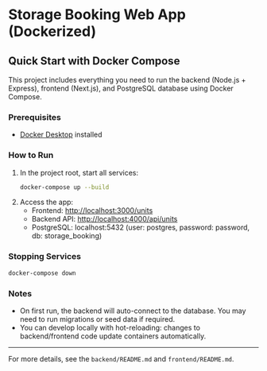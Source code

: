 # Storage Booking Web App (Dockerized)

## Quick Start with Docker Compose

This project includes everything you need to run the backend (Node.js + Express), frontend (Next.js), and PostgreSQL database using Docker Compose.

### Prerequisites
- [Docker Desktop](https://www.docker.com/products/docker-desktop) installed

### How to Run

1. In the project root, start all services:
   ```bash
   docker-compose up --build
   ```
2. Access the app:
   - Frontend: [http://localhost:3000/units](http://localhost:3000/units)
   - Backend API: [http://localhost:4000/api/units](http://localhost:4000/api/units)
   - PostgreSQL: localhost:5432 (user: postgres, password: password, db: storage_booking)

### Stopping Services
```bash
docker-compose down
```

### Notes
- On first run, the backend will auto-connect to the database. You may need to run migrations or seed data if required.
- You can develop locally with hot-reloading: changes to backend/frontend code update containers automatically.

---

For more details, see the `backend/README.md` and `frontend/README.md`.
